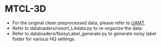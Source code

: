 # MTCL-3D
- For the original clean preprocessed data, please refer to [UAMT](https://github.com/yulequan/UA-MT/tree/master/data).
- Refer to dataloaders/resort_LAdata.py to re-organize the data
- Refer to dataloaders/NoisyLabel_generate.py to generate noisy label folder for various HQ settings.



   
